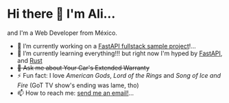 # Hi there 👋 I'm Ali...

and I'm a Web Developer from México.

- 🔭 I’m currently working on a [FastAPI fullstack sample project](https://github.com/alimaldonado/cleanings-app)!...
- 🌱 I’m currently learning everything!!! but right now I'm hyped by [FastAPI](https://github.com/tiangolo/fastapi), and [Rust](https://github.com/rust-lang/rust)
- ~~💬 Ask me about Your Car's Extended Warranty~~
- ⚡ Fun fact: I love *American Gods*, *Lord of the Rings* and  *Song of Ice and Fire* (GoT TV show's ending was lame, tho)
- 📫 How to reach me: [send me an email!](mailto:alimaldonado1995@protonmail.com)...
<!--
**alimaldonado/alimaldonado** is a ✨ _special_ ✨ repository because its `README.md` (this file) appears on your GitHub profile.

Here are some ideas to get you started:

- 🔭 I’m currently working on ...
- 🌱 I’m currently learning ...
- 👯 I’m looking to collaborate on ...
- 🤔 I’m looking for help with ...
- 💬 Ask me about ...
- 📫 How to reach me: ...
- 😄 Pronouns: ...
- ⚡ Fun fact: ...

-->
